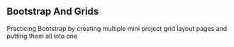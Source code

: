 ## Bootstrap And Grids
Practicing Bootstrap by creating multiple mini project grid layout pages and putting them all into one
